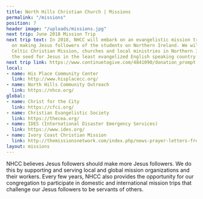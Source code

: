```yaml
---
title: North Hills Christian Church | Missions
permalink: "/missions"
position: 7
header image: "/uploads/missions.jpg"
next trip: June 2018 Mission Trip
next trip text: In 2018, NHCC will embark on an evangelistic mission trip focused
  on making Jesus followers of the students on Northern Ireland. We will partner with
  Celtic Christian Mission, churches and local ministries in Northern Ireland to replant
  the seed for Jesus in the least evangelized English speaking country in the world.
next trip link: https://www.continuetogive.com/4841090/donation_prompt
local:
- name: His Place Community Center
  link: http://www.hisplacecc.org/
- name: North Hills Community Outreach
  link: https://nhco.org/
global:
- name: Christ for the City
  link: https://cfci.org/
- name: Christian Evangelistic Society
  link: https://thecea.org/
- name: IDES (International Disaster Emergency Services)
  link: https://www.ides.org/
- name: Ivory Coast Christian Mission
  link: http://themissionsnetwork.com/index.php/news-prayer-letters-from-ministries-missionaries/95-africa/ivory-coast-christian-mission
layout: missions
---
```


NHCC believes Jesus followers should make more Jesus followers. We do this by supporting and serving local and global mission organizations and their workers. Every few years, NHCC also provides the opportunity for our congregation to participate in domestic and international mission trips that challenge our Jesus followers to be servants of others.
